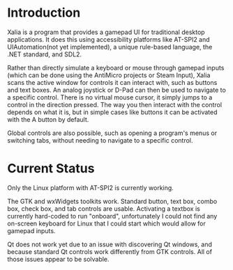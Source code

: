 # Introduction
Xalia is a program that provides a gamepad UI for traditional desktop applications. It does this using accessibility platforms like AT-SPI2 and UIAutomation(not yet implemented), a unique rule-based language, the .NET standard, and SDL2.

Rather than directly simulate a keyboard or mouse through gamepad inputs (which can be done using the AntiMicro projects or Steam Input), Xalia scans the active window for controls it can interact with, such as buttons and text boxes. An analog joystick or D-Pad can then be used to navigate to a specific control. There is no virtual mouse cursor, it simply jumps to a control in the direction pressed. The way you then interact with the control depends on what it is, but in simple cases like buttons it can be activated with the A button by default.

Global controls are also possible, such as opening a program's menus or switching tabs, without needing to navigate to a specific control.

# Current Status

Only the Linux platform with AT-SPI2 is currently working.

The GTK and wxWidgets toolkits work. Standard button, text box, combo box, check box, and tab controls are usable. Activating a textbox is currently hard-coded to run "onboard", unfortunately I could not find any on-screen keyboard for Linux that I could start which would allow for gamepad inputs.

Qt does not work yet due to an issue with discovering Qt windows, and because standard Qt controls work differently from GTK controls. All of those issues appear to be solvable.
